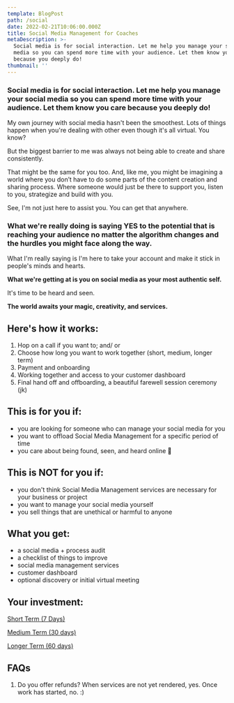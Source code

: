 ```yaml
---
template: BlogPost
path: /social
date: 2022-02-21T10:06:00.000Z
title: Social Media Management for Coaches
metaDescription: >-
  Social media is for social interaction. Let me help you manage your social
  media so you can spend more time with your audience. Let them know you care
  because you deeply do!
thumbnail: ''
---
```

### Social media is for social interaction. Let me help you manage your social media so you can spend more time with your audience. Let them know you care because you deeply do!

My own journey with social media hasn't been the smoothest. Lots of things happen when you're dealing with other even though it's all virtual. You know?

But the biggest barrier to me was always not being able to create and share consistently.

That might be the same for you too. And, like me, you might be imagining a world where you don’t have to do some parts of the content creation and sharing process. Where someone would just be there to support you, listen to you, strategize and build with you.

See, I'm not just here to assist you. You can get that anywhere.

### What we're really doing is saying YES to the potential that is reaching your audience no matter the algorithm changes and the hurdles you might face along the way.

What I'm really saying is I'm here to take your account and make it stick in people's minds and hearts.

**What we're getting at is you on social media as your most authentic self.**

It's time to be heard and seen.

**The world awaits your magic, creativity, and services.**

## **Here's how it works:**

1. Hop on a call if you want to; and/ or
2. Choose how long you want to work together (short, medium, longer term)
3. Payment and onboarding
4. Working together and access to your customer dashboard
5. Final hand off and offboarding, a beautiful farewell session ceremony (jk) 

## **This is for you if:**

* you are looking for someone who can manage your social media for you
* you want to offload Social Media Management for a specific period of time
* you care about being found, seen, and heard online 💜

## This is NOT for you if:

* you don't think Social Media Management services are necessary for your business or project
* you want to manage your social media yourself
* you sell things that are unethical or harmful to anyone

## What you get:

* a social media + process audit
* a checklist of things to improve
* social media management services
* customer dashboard
* optional discovery or initial virtual meeting

## Your investment:

[Short Term (7 Days)](https://www.paypal.com/webapps/billing/plans/subscribe?plan_id=P-4SY050355N353493YMIJ4TCY)

[Medium Term (30 days)](https://www.paypal.com/webapps/billing/plans/subscribe?plan_id=P-69E53909L9295980DMIJ434I)

[](https://www.paypal.com/webapps/billing/plans/subscribe?plan_id=P-69E53909L9295980DMIJ434I)[Longer Term (60 days)](https://www.paypal.com/webapps/billing/plans/subscribe?plan_id=P-46X377003C284760EMIJ4V6Q)

## FAQs

1. Do you offer refunds? When services are not yet rendered, yes. Once work has started, no. :)
